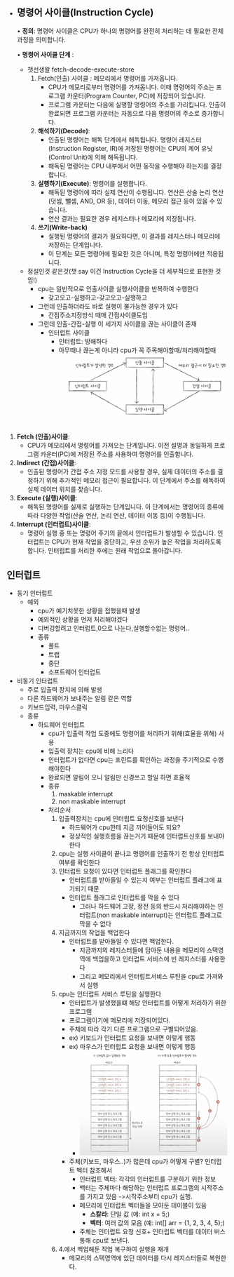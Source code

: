 - ## **명령어 사이클(Instruction Cycle)**
	• **정의**: 명령어 사이클은 CPU가 하나의 명령어를 완전히 처리하는 데 필요한 전체 과정을 의미합니다.
	
	• **명령어 사이클 단계** : 
	- 챗선생왈 fetch-decode-execute-store
		1. Fetch(인출) 사이클 : 메모리에서 명령어를 가져옵니다.
			- CPU가 메모리로부터 명령어를 가져옵니다. 이때 명령어의 주소는 프로그램 카운터(Program Counter, PC)에 저장되어 있습니다.
			- 프로그램 카운터는 다음에 실행할 명령어의 주소를 가리킵니다. 인출이 완료되면 프로그램 카운터는 자동으로 다음 명령어의 주소로 증가합니다.
		2. **해석하기(Decode)**:
			- 인출된 명령어는 해독 단계에서 해독됩니다. 명령어 레지스터(Instruction Register, IR)에 저장된 명령어는 CPU의 제어 유닛(Control Unit)에 의해 해독됩니다.
			- 해독된 명령어는 CPU 내부에서 어떤 동작을 수행해야 하는지를 결정합니다.
		3. **실행하기(Execute)**: 명령어를 실행합니다.
			- 해독된 명령어에 따라 실제 연산이 수행됩니다. 연산은 산술 논리 연산(덧셈, 뺄셈, AND, OR 등), 데이터 이동, 메모리 접근 등이 있을 수 있습니다.
			- 연산 결과는 필요한 경우 레지스터나 메모리에 저장됩니다.
		4. **쓰기(Write-back)**
			-  실행된 명령어의 결과가 필요하다면, 이 결과를 레지스터나 메모리에 저장하는 단계입니다.
			- 이 단계는 모든 명령어에 필요한 것은 아니며, 특정 명령어에만 적용됩니다.
	- 정설인것 같은것(챗 say 이건 Instruction Cycle을 더 세부적으로 표현한 것임!)
		- cpu는 일반적으로 인출사이클 실행사이클을 반복하여 수행한다
			- 갖고오고-실행하고-갖고오고-실행하고
		- 그런데 인출하더라도 바로 실행이 불가능한 경우가 있다
			- 간접주소지정방식 때매 간접사이클도입
		- 그런데 인출-간접-실행 이 세가지 사이클을 끊는 사이클이 존재
			- 인터럽트 사이클
				- 인터럽트: 방해하다
				- 아무때나 끊는게 아니라 cpu가 꼭 주목해야할때/처리해야할때![](../Screenshot.png)
1. **Fetch (인출)사이클**:
	-  CPU가 메모리에서 명령어를 가져오는 단계입니다. 이전 설명과 동일하게 프로그램 카운터(PC)에 저장된 주소를 사용하여 명령어를 인출합니다.
2. **Indirect (간접)사이클**:
	-  인출된 명령어가 간접 주소 지정 모드를 사용할 경우, 실제 데이터의 주소를 결정하기 위해 추가적인 메모리 접근이 필요합니다. 이 단계에서 주소를 해독하여 실제 데이터 위치를 찾습니다.
3. **Execute (실행)사이클**:
	- 해독된 명령어를 실제로 실행하는 단계입니다. 이 단계에서는 명령어의 종류에 따라 다양한 작업(산술 연산, 논리 연산, 데이터 이동 등)이 수행됩니다.
4. **Interrupt (인터럽트)사이클**:
	- 명령어 실행 중 또는 명령어 주기의 끝에서 인터럽트가 발생할 수 있습니다. 인터럽트는 CPU가 현재 작업을 중단하고, 우선 순위가 높은 작업을 처리하도록 합니다. 인터럽트를 처리한 후에는 원래 작업으로 돌아갑니다.


## 인터럽트
- 동기 인터럽트
	- 예외
		- cpu가 예기치못한 상황을 접했을때 발생
		- 예외적인 상황을 먼저 처리해야겠다
		- 디버깅할려고 인터럽트,0으로 나눈다,실행할수없는 명령어..
		- 종류
			- 폴트
			- 트랩
			- 중단
			- 소프트웨어 인터럽트
- 비동기 인터럽트
	- 주로 입출력 장치에 의해 발생
	- 다른 하드웨어가 보내주는 알림 같은 역할
	- 키보드입력, 마우스클릭
	- 종류
		- 하드웨어 인터럽트
			- cpu가 입출력 작업 도중에도 명령어를 처리하기 위해(효율을 위해) 사용
			- 입출력 장치는 cpu에 비해 느리다
			- 인터럽트가 없다면 cpu는 프린트를 확인하는 과정을 주기적으로 수행해야한다
			- 완료되면 알림이 오니 알림만 신경쓰고 할일 하면 효율적
			- 종류
				1. maskable interrupt
				2. non maskable interrupt
			- 처리순서
				1. 입출력장치는 cpu에 인터럽트 요청신호를 보낸다
					- 하드웨어가 cpu한테 지금 끼어들어도 되요?
					- 정상적인 실행흐름을 끊는거기 때문에 인터럽트신호를 보내야한다
				2.  cpu는 실행 사이클이 끝나고 명령어를 인출하기 전 항상 인터럽트 여부를 확인한다 
				3. 인터럽트 요청이 있다면 인터럽트 플래그를 확인한다
					- 인터럽트를 받아들일 수 있는지 여부는 인터럽트 플래그에 표기되기 때문
					- 인터럽트 플래그로 인터럽트를 막을 수 있다
						- 그러나 하드웨어 고장, 정전 등의 반드시 처리해야하는 인터럽트(non maskable interrupt)는 인터럽트 플래그로 막을 수 없다
				4. 지금까지의 작업을 백업한다
					- 인터럽트를 받아들일 수 있다면 백업한다.
						- 지금까지의 레지스터들에 담아둔 내용을 메모리의 스택영역에 백업을하고 인터럽트 서비스에 빈 레지스터를 사용한다
						- 그리고 메모리에서 인터럽트서비스 루틴을 cpu로 가져와서 실행
				5. cpu는 인터럽트 서비스 루틴을 실행한다
					- 인터럽트가 발생했을떄 해당 인터럽트를 어떻게 처리하기 위한 프로그램 
					- 프로그램이기에 메모리에 저장되어있다.
					- 주체에 따라 각기 다른 프로그램으로 구별되어있음.
					- ex) 키보드가 인터럽트 요청을 보내면 이렇게 행동
					- ex) 마우스가 인터럽트 요청을 보내면 이렇게 행동
						- ![](../picture/Screenshot.png)
					- 주체(키보드, 마우스..)가 많은데 cpu가 어떻게 구별? 인터럽트 벡터 참조해서
						- 인터럽트 벡터: 각각의 인터럽트를 구분하기 위한 정보
						- 백터는 주체마다 해당하는 인터럽트 프로그램의 시작주소를 가지고 있음 ->시작주소부터 cpu가 실행.
						- 메모리에 인터럽트 벡터들을 모아둔 테이블이 있음
							- **스칼라**: 단일 값 (예: int x = 5;)
							- **벡터**: 여러 값의 모음 (예: int[] arr = {1, 2, 3, 4, 5};)
						- 주체는 인터럽트 요청 신호+ 인터럽트 벡터를 데이터 버스통해 cpu로 보낸다.
				6.  4.에서 백업해둔 작업 복구하여 실행을 재개
					- 메모리의 스택영역에 있던 데이터를 다시 레지스터들로 복원한다.